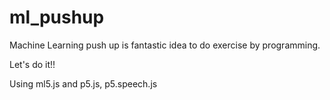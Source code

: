 # ml_pushup
Machine Learning push up is fantastic idea to do exercise by programming.

Let's do it!!

Using ml5.js and p5.js, p5.speech.js
